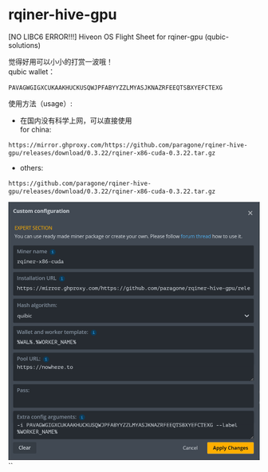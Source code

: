 # rqiner-hive-gpu
[NO LIBC6 ERROR!!!] Hiveon OS Flight Sheet for rqiner-gpu  (qubic-solutions) <br>

觉得好用可以小小的打赏一波哦！<br>
qubic wallet：<br>

```
PAVAGWGIGXCUKAAKHUCKUSQWJPFABYYZZLMYASJKNAZRFEEQTSBXYEFCTEXG
```

使用方法（usage）:<br>
- 在国内没有科学上网，可以直接使用<br>
for china:<br>
```
https://mirror.ghproxy.com/https://github.com/paragone/rqiner-hive-gpu/releases/download/0.3.22/rqiner-x86-cuda-0.3.22.tar.gz
```
- others:<br>
```
https://github.com/paragone/rqiner-hive-gpu/releases/download/0.3.22/rqiner-x86-cuda-0.3.22.tar.gz
```

![My Image](china.png)``
